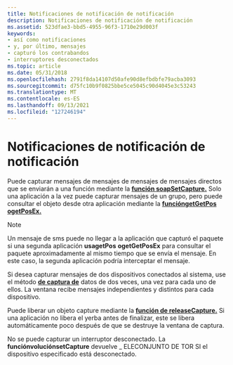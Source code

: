 ```yaml
---
title: Notificaciones de notificación de notificación
description: Notificaciones de notificación de notificación
ms.assetid: 523dfae3-bbd5-4955-96f3-1710e29d003f
keywords:
- así como notificaciones
- y, por último, mensajes
- capturó los contrabandos
- interruptores desconectados
ms.topic: article
ms.date: 05/31/2018
ms.openlocfilehash: 2791f8da14107d50afe90d8efbdbfe79acba3093
ms.sourcegitcommit: d75fc10b9f0825bbe5ce5045c90d4045e3c53243
ms.translationtype: MT
ms.contentlocale: es-ES
ms.lasthandoff: 09/13/2021
ms.locfileid: "127246194"
---
```

# <a name="joystick-notifications"></a>Notificaciones de notificación de notificación

Puede capturar mensajes de mensajes de mensajes de mensajes directos que se enviarán a una función mediante la [**función soapSetCapture.**](/windows/win32/api/joystickapi/nf-joystickapi-joysetcapture) Solo una aplicación a la vez puede capturar mensajes de un grupo, pero puede consultar el objeto desde otra aplicación mediante la [**funcióngetGetPos**](/windows/win32/api/joystickapi/nf-joystickapi-joygetpos) [**ogetPosEx.**](/windows/win32/api/joystickapi/nf-joystickapi-joygetposex)

> [!Note]  
> Un mensaje de sms puede no llegar a la aplicación que capturó el paquete si una segunda aplicación **usagetPos** **ogetGetPosEx** para consultar el paquete aproximadamente al mismo tiempo que se envía el mensaje. En este caso, la segunda aplicación podría interceptar el mensaje.

 

Si desea capturar mensajes de dos dispositivos conectados al sistema, use el método [**de captura de**](/windows/win32/api/joystickapi/nf-joystickapi-joysetcapture) datos de dos veces, una vez para cada uno de ellos. La ventana recibe mensajes independientes y distintos para cada dispositivo.

Puede liberar un objeto capture mediante la [**función de releaseCapture.**](/windows/win32/api/joystickapi/nf-joystickapi-joyreleasecapture) Si una aplicación no libera el yerba antes de finalizar, este se libera automáticamente poco después de que se destruye la ventana de captura.

No se puede capturar un interruptor desconectado. La **funciónvoluciónsetCapture** devuelve \_ ELECONJUNTO DE TOR SI el dispositivo especificado está desconectado.

 

 